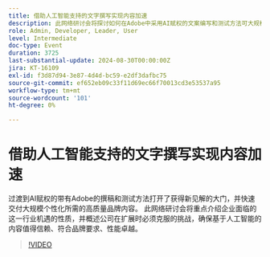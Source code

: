 ```yaml
---
title: 借助人工智能支持的文字撰写实现内容加速
description: 此网络研讨会将探讨如何在Adobe中采用AI赋权的文案编写和测试方法可大规模增强内容个性化，同时解决维护信任、品牌一致性和性能的挑战。
role: Admin, Developer, Leader, User
level: Intermediate
doc-type: Event
duration: 3725
last-substantial-update: 2024-08-30T00:00:00Z
jira: KT-16109
exl-id: f3d87d94-3e87-4d4d-bc59-e2df3dafbc75
source-git-commit: ef652eb09c33f11d69ec66f70013cd3e53537a95
workflow-type: tm+mt
source-wordcount: '101'
ht-degree: 0%

---
```


# 借助人工智能支持的文字撰写实现内容加速

过渡到AI赋权的带有Adobe的撰稿和测试方法打开了获得新见解的大门，并快速交付大规模个性化所需的高质量品牌内容。 此网络研讨会将重点介绍企业面临的这一行业机遇的性质，并概述公司在扩展时必须克服的挑战，确保基于人工智能的内容值得信赖、符合品牌要求、性能卓越。

>[!VIDEO](https://video.tv.adobe.com/v/3433223/?learn=on)
